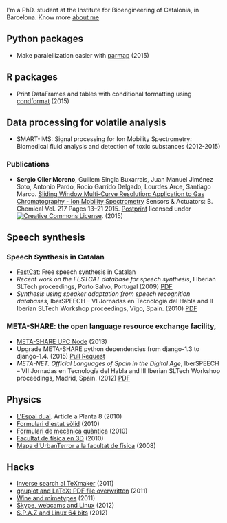 I'm a PhD. student at the Institute for Bioengineering of Catalonia, in Barcelona.
Know more [about me](about_me.md)

Python packages
---------------

 - Make paralellization easier with
   [parmap](https://pypi.python.org/pypi/parmap) (2015)

R packages
----------

 - Print DataFrames and tables with conditional
   formatting using [condformat](http://zeehio.github.io/condformat) (2015)

Data processing for volatile analysis
--------------------------------------

 - SMART-IMS: Signal processing for Ion Mobility Spectrometry: Biomedical
   fluid analysis and detection of toxic substances (2012-2015)

### Publications

 - **Sergio Oller Moreno**, Guillem Singla Buxarrais, Juan Manuel Jiménez Soto, Antonio
Pardo, Rocío Garrido Delgado, Lourdes Arce, Santiago Marco. [Sliding Window Multi-Curve Resolution: Application to
   Gas Chromatography - Ion Mobility Spectrometry](http://dx.doi.org/10.1016/j.snb.2015.02.108) Sensors & Actuators: B. Chemical Vol. 217 Pages 13–21 2015.
   [Postprint](/mypermanent.php?slug=2015_sw-mcr) licensed under <a rel="license" href="http://creativecommons.org/licenses/by-nc-nd/4.0/"><img alt="Creative Commons License" style="border-width:0" src="https://i.creativecommons.org/l/by-nc-nd/4.0/80x15.png" /></a>. (2015)


Speech synthesis
----------------

### Speech Synthesis in Catalan

 - [FestCat](http://festcat.talp.cat): Free speech synthesis in Catalan
 - *Recent work on the FESTCAT database for speech synthesis*, I Iberian SLTech
   proceedings, Porto Salvo, Portugal (2009) [PDF](/mypermanent.php?slug=festcat2009)
 - *Synthesis using speaker adaptation from speech recognition databases*,
   IberSPEECH – VI Jornadas en Tecnología del Habla and II Iberian
   SLTech Workshop proceedings, Vigo, Spain. (2010) [PDF](/mypermanent.php?slug=fala2010)

### META-SHARE: the open language resource exchange facility,

 - [META-SHARE UPC Node](http://metashare.talp.cat) (2013)
 - Upgrade META-SHARE python dependencies from django-1.3 to django-1.4. (2015) 
   [Pull Request](https://github.com/metashare/META-SHARE/pull/758)
 - *META-NET. Official Languages of Spain in the Digital Age*, IberSPEECH – VII
   Jornadas en Tecnología del Habla and III Iberian SLTech Workshop proceedings,
   Madrid, Spain. (2012) [PDF](/mypermanent.php?slug=metanetproceedings2012)


Physics
-------

 - [L'Espai dual](2010-11-18-espai-dual.md). Article a Planta 8 (2010)
 - [Formulari d'estat sòlid](2010-11-18-formulari-estat-solid.md) (2010)
 - [Formulari de mecànica quàntica](2010-11-18-formulari-mecanica-quantica.md) (2010)
 - [Facultat de física en 3D](2010-04-12-facultat-fisica-3D.md) (2010)
 - [Mapa d'UrbanTerror a la facultat de física](2008-11-14-urbanterror-facultat-fisica.md) (2008)

Hacks
-----

  - [Inverse search al TeXmaker](2011-03-01-texmaker-del-tex-al-dvi.md) (2011)
  - [gnuplot and LaTeX: PDF file overwritten](2011-07-07-gnuplot-breaks-LaTeX-pdf-title.md) (2011)
  - [Wine and mimetypes](2011-12-04-wine-and-mimetypes.md) (2011)
  - [Skype, webcams and Linux](2012-01-29-skype-webcams-linux.md) (2012)
  - [S.P.A.Z and Linux 64 bits](2012-09-28-spaz-64bits.md) (2012)

